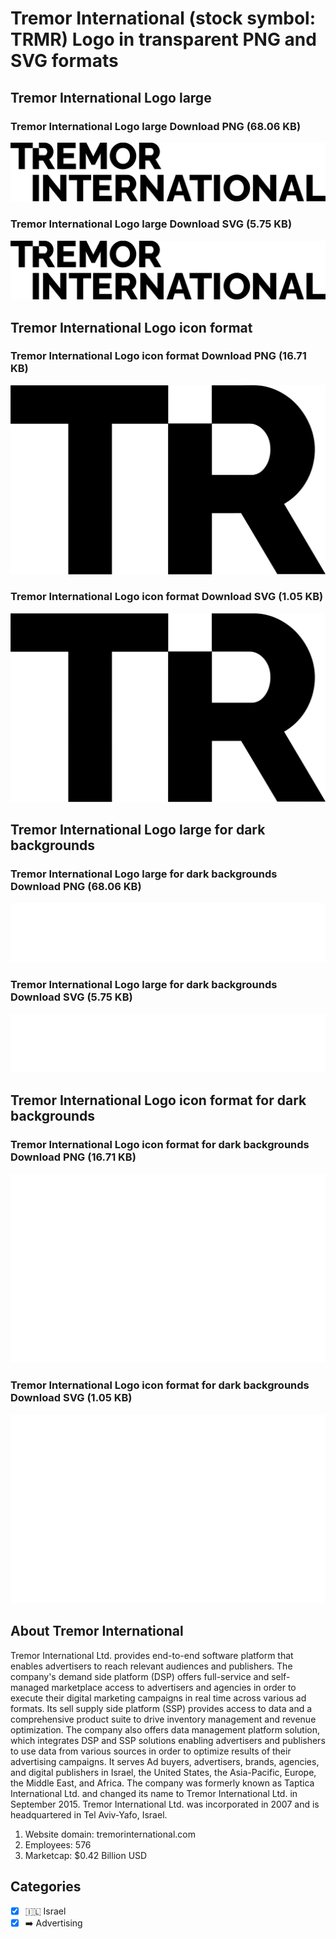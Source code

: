 # Tremor International (stock symbol: TRMR) Logo in transparent PNG and SVG formats

## Tremor International Logo large

### Tremor International Logo large Download PNG (68.06 KB)

![Tremor International Logo large Download PNG (68.06 KB)](/img/orig/TRMR_BIG-1d602811.png)

### Tremor International Logo large Download SVG (5.75 KB)

![Tremor International Logo large Download SVG (5.75 KB)](/img/orig/TRMR_BIG-c86194b9.svg)

## Tremor International Logo icon format

### Tremor International Logo icon format Download PNG (16.71 KB)

![Tremor International Logo icon format Download PNG (16.71 KB)](/img/orig/TRMR-7be58cd5.png)

### Tremor International Logo icon format Download SVG (1.05 KB)

![Tremor International Logo icon format Download SVG (1.05 KB)](/img/orig/TRMR-176c1d27.svg)

## Tremor International Logo large for dark backgrounds

### Tremor International Logo large for dark backgrounds Download PNG (68.06 KB)

![Tremor International Logo large for dark backgrounds Download PNG (68.06 KB)](/img/orig/TRMR_BIG.D-863d747e.png)

### Tremor International Logo large for dark backgrounds Download SVG (5.75 KB)

![Tremor International Logo large for dark backgrounds Download SVG (5.75 KB)](/img/orig/TRMR_BIG.D-30eb059a.svg)

## Tremor International Logo icon format for dark backgrounds

### Tremor International Logo icon format for dark backgrounds Download PNG (16.71 KB)

![Tremor International Logo icon format for dark backgrounds Download PNG (16.71 KB)](/img/orig/TRMR.D-42719d64.png)

### Tremor International Logo icon format for dark backgrounds Download SVG (1.05 KB)

![Tremor International Logo icon format for dark backgrounds Download SVG (1.05 KB)](/img/orig/TRMR.D-02339f60.svg)

## About Tremor International

Tremor International Ltd. provides end-to-end software platform that enables advertisers to reach relevant audiences and publishers. The company's demand side platform (DSP) offers full-service and self-managed marketplace access to advertisers and agencies in order to execute their digital marketing campaigns in real time across various ad formats. Its sell supply side platform (SSP) provides access to data and a comprehensive product suite to drive inventory management and revenue optimization. The company also offers data management platform solution, which integrates DSP and SSP solutions enabling advertisers and publishers to use data from various sources in order to optimize results of their advertising campaigns. It serves Ad buyers, advertisers, brands, agencies, and digital publishers in Israel, the United States, the Asia-Pacific, Europe, the Middle East, and Africa. The company was formerly known as Taptica International Ltd. and changed its name to Tremor International Ltd. in September 2015. Tremor International Ltd. was incorporated in 2007 and is headquartered in Tel Aviv-Yafo, Israel.

1. Website domain: tremorinternational.com
2. Employees: 576
3. Marketcap: $0.42 Billion USD


## Categories
- [x] 🇮🇱 Israel
- [x] ➡️ Advertising
